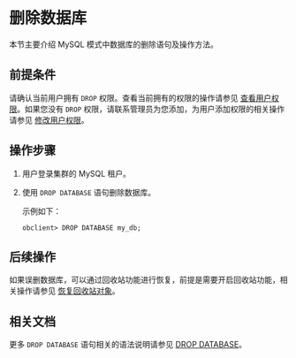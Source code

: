 # 删除数据库

本节主要介绍 MySQL 模式中数据库的删除语句及操作方法。

## 前提条件

请确认当前用户拥有 `DROP` 权限。查看当前拥有的权限的操作请参见 [查看用户权限](../../../../6.manage/5.security-and-permissions/3.access-control/2.user-and-permission/2.permission-of-mysql-mode/4.view-user-permissions-of-mysql-mode.md)。如果您没有 `DROP` 权限，请联系管理员为您添加，为用户添加权限的相关操作请参见 [修改用户权限](../../../../../6.manage/5.security-and-permissions/3.access-control/2.user-and-permission/2.permission-of-mysql-mode/5.modify-user-permissions-of-mysql-mode.md)。

## 操作步骤

1. 用户登录集群的 MySQL 租户。

2. 使用 `DROP DATABASE` 语句删除数据库。

   示例如下：

   ```shell
   obclient> DROP DATABASE my_db;    
   ```

## 后续操作

如果误删数据库，可以通过回收站功能进行恢复，前提是需要开启回收站功能，相关操作请参见 [恢复回收站对象](../../../../6.manage/4.high-availability/5.recyclebin-management/4.restore-the-recyclebin-objects.md)。

## 相关文档

更多 `DROP DATABASE` 语句相关的语法说明请参见 [DROP DATABASE](../../../../4.development-reference/1.sql-syntax/2.common-tenant-of-mysql-mode/6.sql-statement-of-mysql-mode/34.drop-database-of-mysql-mode.md)。
